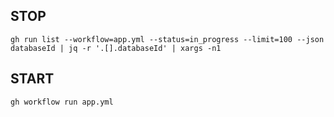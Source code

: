 ## STOP

```shell
gh run list --workflow=app.yml --status=in_progress --limit=100 --json databaseId | jq -r '.[].databaseId' | xargs -n1 
```

## START

```shell
gh workflow run app.yml
```

